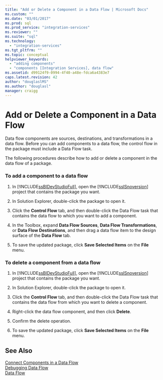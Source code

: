 ```yaml
---
title: "Add or Delete a Component in a Data Flow | Microsoft Docs"
ms.custom: ""
ms.date: "03/01/2017"
ms.prod: sql
ms.prod_service: "integration-services"
ms.reviewer: ""
ms.suite: "sql"
ms.technology: 
  - "integration-services"
ms.tgt_pltfrm: ""
ms.topic: conceptual
helpviewer_keywords: 
  - "adding components"
  - "components [Integration Services], data flow"
ms.assetid: d99124f9-0994-4f40-a48e-fdca6a4383e7
caps.latest.revision: 42
author: "douglaslMS"
ms.author: "douglasl"
manager: craigg
---
```

# Add or Delete a Component in a Data Flow
  Data flow components are sources, destinations, and transformations in a data flow. Before you can add components to a data flow, the control flow in the package must include a Data Flow task.  
  
 The following procedures describe how to add or delete a component in the data flow of a package.  
  
### To add a component to a data flow  
  
1.  In [!INCLUDE[ssBIDevStudioFull](../../includes/ssbidevstudiofull-md.md)], open the [!INCLUDE[ssISnoversion](../../includes/ssisnoversion-md.md)] project that contains the package you want.  
  
2.  In Solution Explorer, double-click the package to open it.  
  
3.  Click the **Control Flow** tab, and then double-click the Data Flow task that contains the data flow to which you want to add a component.  
  
4.  In the Toolbox, expand **Data Flow Sources**, **Data Flow Transformations**, or **Data Flow Destinations**, and then drag a data flow item to the design surface of the **Data Flow** tab.  
  
5.  To save the updated package, click **Save Selected Items** on the **File** menu.  
  
### To delete a component from a data flow  
  
1.  In [!INCLUDE[ssBIDevStudioFull](../../includes/ssbidevstudiofull-md.md)], open the [!INCLUDE[ssISnoversion](../../includes/ssisnoversion-md.md)] project that contains the package you want.  
  
2.  In Solution Explorer, double-click the package to open it.  
  
3.  Click the **Control Flow** tab, and then double-click the Data Flow task that contains the data flow from which you want to delete a component.  
  
4.  Right-click the data flow component, and then click **Delete**.  
  
5.  Confirm the delete operation.  
  
6.  To save the updated package, click **Save Selected Items** on the **File** menu.  
  
## See Also  
 [Connect Components in a Data Flow](../../integration-services/data-flow/connect-components-in-a-data-flow.md)   
 [Debugging Data Flow](../../integration-services/troubleshooting/debugging-data-flow.md)   
 [Data Flow](../../integration-services/data-flow/data-flow.md)  
  
  
